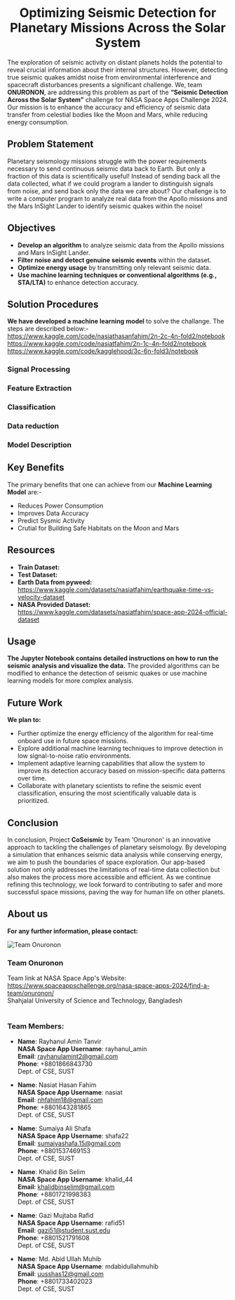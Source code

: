<div align="center">

# Optimizing Seismic Detection for Planetary Missions Across the Solar System

</div>

The exploration of seismic activity on distant planets holds the potential to reveal crucial information about their internal structures. However, detecting true seismic quakes amidst noise from environmental interference and spacecraft disturbances presents a significant challenge. We, team **ONURONON**, are addressing this problem as part of the **“Seismic Detection Across the Solar System”** challenge for NASA Space Apps Challenge 2024. Our mission is to enhance the accuracy and efficiency of seismic data transfer from celestial bodies like the Moon and Mars, while reducing energy consumption.

## Problem Statement

Planetary seismology missions struggle with the power requirements necessary to send continuous seismic data back to Earth. But only a fraction of this data is scientifically useful! Instead of sending back all the data collected, what if we could program a lander to distinguish signals from noise, and send back only the data we care about? Our challenge is to write a computer program to analyze real data from the Apollo missions and the Mars InSight Lander to identify seismic quakes within the noise!

## Objectives

- **Develop an algorithm** to analyze seismic data from the Apollo missions and Mars InSight Lander.
- **Filter noise and detect genuine seismic events** within the dataset.
- **Optimize energy usage** by transmitting only relevant seismic data.
- **Use machine learning techniques or conventional algorithms (e.g., STA/LTA)** to enhance detection accuracy.

## Solution Procedures

**We have developed a machine learning model** to solve the challange. The steps are described below:-
https://www.kaggle.com/code/nasiathasanfahim/2n-2c-4n-fold2/notebook
https://www.kaggle.com/code/nasiatfahim/2n-1c-4n-fold2/notebook
https://www.kaggle.com/code/kagglehood/3c-6n-fold3/notebook
### Signal Processing
### Feature Extraction
### Classification
### Data reduction
### Model Description

## Key Benefits

The primary benefits that one can achieve from our **Machine Learning Model** are:-

- Reduces Power Consumption
- Improves Data Accuracy
- Predict Sysmic Activity
- Crutial for Building Safe Habitats on the Moon and Mars
  
## Resources
- **Train Dataset:** 
- **Test Dataset:**
- **Earth Data from pyweed:** https://www.kaggle.com/datasets/nasiatfahim/earthquake-time-vs-velocity-dataset
- **NASA Provided Dataset:** https://www.kaggle.com/datasets/nasiatfahim/space-app-2024-official-dataset

## Usage
**The Jupyter Notebook contains detailed instructions on how to run the seismic analysis and visualize the data.** The provided algorithms can be modified to enhance the detection of seismic quakes or use machine learning models for more complex analysis.

## Future Work
**We plan to:**
- Further optimize the energy efficiency of the algorithm for real-time onboard use in future space missions.
- Explore additional machine learning techniques to improve detection in low signal-to-noise ratio environments.
- Implement adaptive learning capabilities that allow the system to improve its detection accuracy based on mission-specific data patterns over time.
- Collaborate with planetary scientists to refine the seismic event classification, ensuring the most scientifically valuable data is prioritized.

## Conclusion
In conclusion, Project **CoSeismic** by Team 'Onuronon' is an innovative approach to tackling the challenges of planetary seismology. By developing a simulation that enhances seismic data analysis while conserving energy, we aim to push the boundaries of space exploration. Our app-based solution not only addresses the limitations of real-time data collection but also makes the process more accessible and efficient. As we continue refining this technology, we look forward to contributing to safer and more successful space missions, paving the way for human life on other planets.

## About us
**For any further information, please contact:**

![Team Onuronon](https://github.com/user-attachments/assets/bd5322c8-21f6-4bce-8e65-cc44e57721fa)
### Team Onuronon
Team link at NASA Space App's Website:<br>
https://www.spaceappschallenge.org/nasa-space-apps-2024/find-a-team/onuronon/ <br>
Shahjalal University of Science and Technology, Bangladesh <br> <br>

### Team Members:

- **Name**: Rayhanul Amin Tanvir<br>
**NASA Space App Username**: rayhanul_amin<br>
**Email**: rayhanulamint2@gmail.com<br>
**Phone**: +8801866843730<br>
Dept. of CSE, SUST <br>

- **Name**: Nasiat Hasan Fahim<br>
**NASA Space App Username**: nasiat<br>
**Email**: nhfahim18@gmail.com<br>
**Phone**: +8801643281865<br>
Dept. of CSE, SUST <br>

- **Name**: Sumaiya Ali Shafa<br>
**NASA Space App Username**: shafa22<br>
**Email**: sumaiyashafa.15@gmail.com<br>
**Phone**: +8801537469153<br>
Dept. of CSE, SUST <br>

- **Name**: Khalid Bin Selim<br>
**NASA Space App Username**: khalid_44<br>
**Email**: khalidbinselim@gmail.com<br>
**Phone**: +8801721998383<br>
Dept. of CSE, SUST <br>

- **Name**: Gazi Mujtaba Rafid<br>
**NASA Space App Username**: rafid51<br>
**Email**: gazi51@student.sust.edu<br>
**Phone**: +8801521791608<br>
Dept. of CSE, SUST <br>

- **Name**: Md. Abid Ullah Muhib<br>
**NASA Space App Username**: mdabidullahmuhib<br>
**Email**: uusshas12@gmail.com<br>
**Phone**: +8801733402023<br>
Dept. of CSE, SUST <br>
